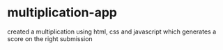# multiplication-app
created a multiplication using html, css and javascript which generates a score on the right submission
